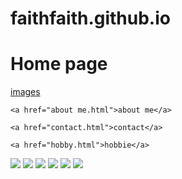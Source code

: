 # faithfaith.github.io
<html>
  <head>
   <title> Home page </title>
  </head>
  <body>

   <h1> Home page</h1> 

   <p><a href="images.html">images</a>

    <a href="about me.html">about me</a>

    <a href="contact.html">contact</a>

    <a href="hobby.html">hobbie</a>
   </p>

   <img src="34.jpg"> <img src="35.jpg"> <img src="36.jpg"> <img src="37.jpg"> <img src="38.jpg"> <img src="39.jpg">
 
 
 

 
 

  </body>
</html>
